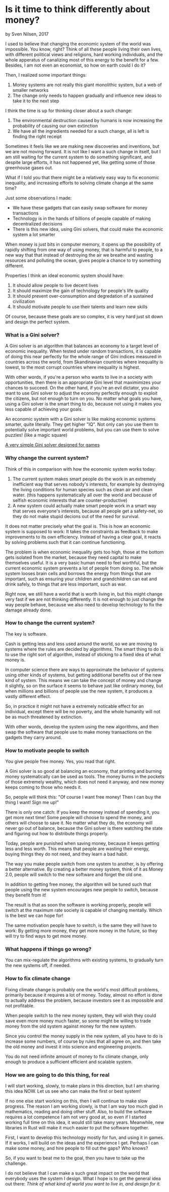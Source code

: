 # Is it time to think differently about money?
by Sven Nilsen, 2017

I used to believe that changing the economic system of the world was impossible.
You know, right? Think of all these people living their own lives,
with different political views and religions, hard working individuals,
and the whole apperatus of canalizing most of this energy to the benefit for a few.
Besides, I am not even an economist, so how on earth could I do it?

Then, I realized some important things:

1. Money systems are not really this giant monolithic system, but a web of smaller networks
2. The change only needs to happen gradually and influence new ideas to take it to the next step

I think the time is up for thinking closer about a such change:

1. The environmental destruction caused by humans is now increasing the probability of causing our own extinction
2. We have all the ingredients needed for a such change, all is left is finding the right receipt

Sometimes it feels like we are making new discoveries and inventions, but we are not moving forward.
It is not like I want a such change in itself, but I am still waiting for the current system to do something significant,
and despite large efforts, it has not happened yet, like getting some of those greenhouse gases out.

What if I told you that there might be a relatively easy way to fix economic inequality,
and increasing efforts to solving climate change at the same time?

Just some observations I made:

- We have these gadgets that can easily swap software for money transactions
- Technology is in the hands of billions of people capable of making decentralized decisions
- There is this new idea, using Gini solvers, that could make the economic system a lot smarter

When money is just bits in computer memory, it opens up the possibility of rapidly shifting
from one way of using money, that is harmful to people, to a new way that that instead of destroying
the air we breathe and wasting resources and polluting the ocean, gives people a chance
to try something different.

Properties I think an ideal economic system should have:

1. It should allow people to live decent lives
2. It should maximize the gain of technology for people's life quality
3. It should prevent over-consumption and degredation of a sustained civilization
4. It should motivate people to use their talents and learn new skills

Of course, because these goals are so complex, it is very hard just sit down and design the perfect system.

### What is a Gini solver?

A Gini solver is an algorithm that balances an economy to a target level of economic inequality.
When tested under random transactions, it is capable of doing this near perfectly for the whole range
of Gini indices measured in countries across the world, from Skandinavian countries where inequality is lowest,
to the most corrupt countries where inequality is highest.

With other words, if you're a person who wants to live in a society with opportunities,
then there is an appropriate Gini level that maximimizes your chances to succeed.
On the other hand, if you're an evil dictator, you also want to use Gini solver to adjust
the economy perfectly enough to exploit the citizens, but not enough to turn on you.
No matter what goals you have, using a Gini solver is the smart thing to do,
because not using it makes you less capable of achieving your goals.

An economic system with a Gini solver is like making economic systems smarter, quite literally.
They get higher "IQ".
Not only can you use them to potentially solve important world problems,
but you can use them to solve puzzles! (like a magic square)

[A very simple Gini solver designed for games](https://github.com/advancedresearch/mix_economy)

### Why change the current system?

Think of this in comparison with how the economic system works today:

1. The current system makes smart people do the work in an extremely inefficient way that serves nobody's interests,
for example by destroying the living conditions for human species such as clean air and clean water.
(this happens systematically all over the world and because of selfish economic interests that are counter-productive)
2. A new system could actually make smart people work in a smart way that serves everyone's interests,
because all people get a safety-net, so they do not make stupid decions out of the need for survival.

It does not matter precisely what the goal is.
This is how an economic system is supposed to work:
It takes the constraints as feedback to make improvements to its own efficiency.
Instead of having a clear goal, it reacts by solving problems such that it can continue functioning.

The problem is when economic inequality gets too high,
those at the bottom gets isolated from the market,
because they need capital to make themselves useful.
It is a very basic human need to feel worthful,
but the current economic system prevents a lot of people from doing so.
The whole system looses brain cells and borrows the energy from things that are important,
such as ensuring your children and grandchildren can eat and drink safely,
to things that are less important, such as war.

Right now, we still have a world that is worth living in, but this might change very fast if we are not thinking differently.
It is not enough to just change the way people behave,
because we also need to develop technology to fix the damage already done.

### How to change the current system?

The key is software.

Cash is getting less and less used around the world, so we are moving to systems
where the rules are decided by algorithms.
The smart thing to do is to use the right sort of algorithm,
instead of sticking to a fixed idea of what money is.

In computer science there are ways to approximate the behavior of systems using other kinds of systems,
but getting additional benefits out of the new kind of system.
This means we can take the concept of money and change it slightly,
so on the surface it seems to behave just like ordinary money,
but when millions and billions of people use the new system,
it produces a vastly different effect.

So, in practice it might not have a extremely noticable effect for an individual,
except there will be no poverty, and the whole humanity will not be as much threatened by extinction.

With other words, develop the system using the new algorithms,
and then swap the software that people use to make money transactions on the gadgets they carry around.

### How to motivate people to switch

You give people free money.
Yes, you read that right.

A Gini solver is so good at balancing an economy, that printing and burning money systematically
can be used as tools.
The money burns in the pockets of those extremely wealthy, which does not need it anyway,
and new money keeps coming to those who needs it.

So, people will think this: "Of course I want free money! Then I can buy the thing I want! Sign me up!"

There is only one catch: If you keep the money instead of spending it, you get more next time!
Some people will choose to spend the money, and others will choose to save it.
No matter what they do, the economy will never go out of balance,
because the Gini solver is there watching the state and figuring out how to distribute things properly.

Today, people are punished when saving money, because it keeps getting less and less worth.
This means that people are wasting their energy, buying things they do not need, and they learn a bad habit.

The way you make people switch from one system to another,
is by offering a better alternative.
By creating a better money system, think of it as Money 2.0,
people will switch to the new software and forget the old one.

In addition to getting free money, the algorithm will be tuned such that people using the new system
encourages new people to switch, because they benefit from it!

The result is that as soon the software is working properly,
people will switch at the maximum rate society is capable of changing mentally.
Which is the best we can hope for!

The same motivation people have to switch, is the same they will have to work:
By getting more money, they get more money in the future, so they will try to find ways to get more money.

### What happens if things go wrong?

You can mix-regulate the algorithms with existing systems, to gradually turn the new systems off, if needed.

### How to fix climate change

Fixing climate change is probably one the world's most difficult problems,
primarily because it requires a lot of money.
Today, almost no effort is done to actually address the problem,
because investors see it as impossible and not profitable.

When people switch to the new money system,
they will wish they could save even more money much faster,
so some might be willing to trade money from the old system against money for the new system.

Since you control the money supply in the new system, all you have to do is increase some numbers,
of course by rules that all agree on, and then take the old money and invest it into science and engineering projects.

You do not need infinite amount of money to fix climate change,
only enough to produce a sufficient efficient and scalable system.

### How we are going to do this thing, for real

I will start working, slowly, to make plans in this direction, but I am sharing this idea NOW.
Let us see who can make the first or best system!

If no one else start working on this, then I will continue to make slow progress.
The reason I am working slowly, is that I am way too much glad in mathematics, reading and doing other stuff.
Also, to build the software requires a lot competence I am not very good at,
so even if I started working full time on this idea, it would still take many years.
Meanwhile, new libraries in Rust will make it much easier to put the software together.

First, I want to develop this technology mostly for fun, and using it in games.
If it works, I will build on the ideas and the experience I get.
Perhaps I can make some money, and hire people to fill out the gaps? Who knows?

So, if you want to beat me to the goal, then you have to take up the challenge.

I do not believe that I can make a such great impact on the world that everybody uses the system I design.
What I hope is to get the general idea out there: *Think of what kind of world you want to live in, and design for it.*
